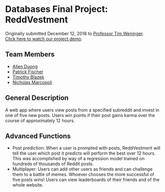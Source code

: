 # Databases Final Project: ReddVestment
Originally submitted December 12, 2018 to [Professor Tim Weninger](https://www3.nd.edu/~tweninge/).  
[Click here to watch our project demo](https://youtu.be/v_-nB43OL-s).

## Team Members
- [Allen Duong](https://github.com/tblazek98)
- [Patrick Fischer](https://github.com/pfische1)
- [Timothy Blazek](https://github.com/tblazek98)
- [Nicholas Marcopoli](https://github.com/nmarcopo)

## General Description
A web app where users view posts from a specified subreddit and invest in one of five new posts. Users win points if their post gains karma over the course of approximately 12 hours.

## Advanced Functions
- Post prediction: When a user is prompted with posts, ReddVestment will tell the user which post it predicts will perform the best over 12 hours. This was accomplished by way of a regression model trained on hundreds of thousands of Reddit posts.
- Multiplayer: Users can add other users as friends and can challenge them to a battle of memes. Whoever chooses the more successful of five posts wins! Users can view leaderboards of their friends and of the whole website.
